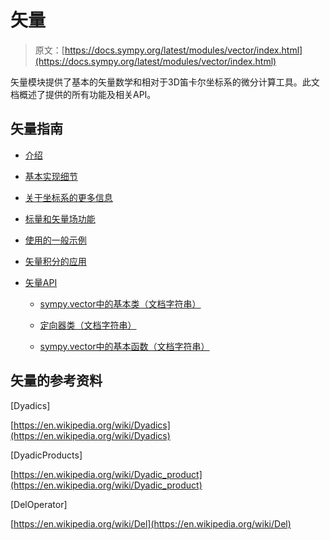 # 矢量

> 原文：[https://docs.sympy.org/latest/modules/vector/index.html](https://docs.sympy.org/latest/modules/vector/index.html)

矢量模块提供了基本的矢量数学和相对于3D笛卡尔坐标系的微分计算工具。此文档概述了提供的所有功能及相关API。

## 矢量指南

+   [介绍](intro.html)

+   [基本实现细节](basics.html)

+   [关于坐标系的更多信息](coordsys.html)

+   [标量和矢量场功能](fields.html)

+   [使用的一般示例](examples.html)

+   [矢量积分的应用](vector_integration.html)

+   [矢量API](api/index.html)

    +   [sympy.vector中的基本类（文档字符串）](api/classes.html)

    +   [定向器类（文档字符串）](api/orienterclasses.html)

    +   [sympy.vector中的基本函数（文档字符串）](api/vectorfunctions.html)

## 矢量的参考资料

[Dyadics]

[https://en.wikipedia.org/wiki/Dyadics](https://en.wikipedia.org/wiki/Dyadics)

[DyadicProducts]

[https://en.wikipedia.org/wiki/Dyadic_product](https://en.wikipedia.org/wiki/Dyadic_product)

[DelOperator]

[https://en.wikipedia.org/wiki/Del](https://en.wikipedia.org/wiki/Del)
